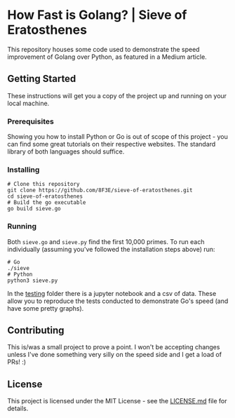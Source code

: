 # How Fast is Golang? | Sieve of Eratosthenes

This repository houses some code used to demonstrate the speed improvement of Golang over Python, as featured in a Medium article.

## Getting Started

These instructions will get you a copy of the project up and running on your local machine.

### Prerequisites

Showing you how to install Python or Go is out of scope of this project - you can find some great tutorials on their respective websites. The standard library of both languages should suffice.

### Installing

```
# Clone this repository
git clone https://github.com/8F3E/sieve-of-eratosthenes.git
cd sieve-of-eratosthenes
# Build the go executable
go build sieve.go
```

### Running

Both `sieve.go` and `sieve.py` find the first 10,000 primes. To run each individually (assuming you've followed the installation steps above) run:

```
# Go
./sieve
# Python
python3 sieve.py
```

In the [testing](testing) folder there is a jupyter notebook and a csv of data. These allow you to reproduce the tests conducted to demonstrate Go's speed (and have some pretty graphs).

## Contributing

This is/was a small project to prove a point. I won't be accepting changes unless I've done something very silly on the speed side and I get a load of PRs! :)

## License

This project is licensed under the MIT License - see the [LICENSE.md](LICENSE.md) file for details.
